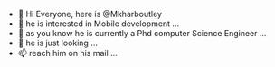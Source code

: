 - 👋 Hi Everyone, here is @Mkharboutley
- 👀 he is interested in Mobile development ...
- 🌱 as you know he is currently a Phd computer Science Engineer ...
- 💞️ he is just looking ...
- 📫 reach him on his mail ...

<!---
Mkharboutley/Mkharboutley is a ✨ special ✨ repository because its `README.md` (this file) appears on your GitHub profile.
You can click the Preview link to take a look at your changes.
--->
